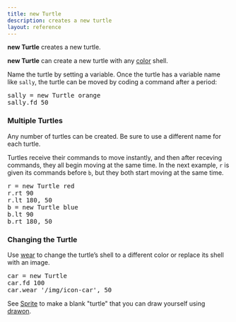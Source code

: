 ```yaml
---
title: new Turtle
description: creates a new turtle
layout: reference
---
```


**new Turtle** creates a new turtle.

**new Turtle** can create a new turtle with any [color](colors.html) shell. 

Name the turtle by setting a variable.  Once the turtle has a variable
name like `sally`, the turtle can be moved by coding a command after
a period:

<pre class="jumbo">
sally = new Turtle <span data-dfnup="optional color">orange</span>
sally<span data-dfn="command after a dot">.fd 50</span>
</pre>

<script type="demo">
sally = null
setup ->
  remove sally
demo ->
  sally = new Turtle orange
  sally.speed 1
  sally.fd 50
  sally.pause 1
  sync sally, turtle
  sally.label 'sally &rarr;', 'left'
  turtle.label 'original turtle', 'right'
</script>

### Multiple Turtles

Any number of turtles can be created.  Be sure to use a different
name for each turtle.

Turtles receive their commands to move instantly, and then
after receving commands, they all begin moving at the same time.
In the next example, `r` is given its commands before
`b`, but they both start moving at the same time.

<pre class="examp">
<span data-dfnright="for r">r = new Turtle red
r.rt 90
r.lt 180, 50</span>
<span data-dfnright="for b">b = new Turtle blue
b.lt 90
b.rt 180, 50</span>
</pre>

<script type="demo">
r = b = null
setup ->
  ht()
  remove r, b
  r = new Turtle red
  r.jump 0, -50
  b = new Turtle blue
  b.jump 0, -50
demo ->
  r.pause 1
  b.pause 1
  r.rt 90
  r.lt 180, 50
  b.lt 90
  b.rt 180, 50
</script>

### Changing the Turtle

Use [wear](wear.html) to change the turtle’s shell to a different color or replace its shell with an image.

<pre class="examp">
car = new Turtle
car.fd 100
car.wear '/img/icon-car', 50
</pre>

<script type="demo">
car = null
setup ->
  remove car
demo ->
  car = new Turtle
  car.speed 1
  car.fd 50
  car.wear '/img/icon-car', 50
</script>


See [Sprite](sprite.html) to make a blank "turtle" that you can draw yourself using [drawon](drawon.html).
